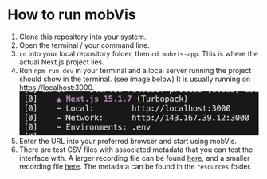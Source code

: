 # How to run mobVis

1. Clone this repository into your system.
2. Open the terminal / your command line.
3. `cd` into your local repository folder, then `cd mobvis-app`. This is where the actual Next.js project lies.
4. Run `npm run dev` in your terminal and a local server running the project should show in the terminal. (see image below) It is usually running on https://localhost:3000.
   <br />
   ![URL in terminal to access the app](resources/url_screenshot.png)
   <br />
5. Enter the URL into your preferred browser and start using mobVis.
6. There are test CSV files with associated metadata that you can test the interface with. A larger recording file can be found [here](https://drive.google.com/file/d/1jAkQli0QtsLrlVSY6r_Uh5ow4U-jhsBG/view?usp=sharing), and a smaller recording file [here](https://drive.google.com/file/d/1jGn1Zm9KASzCb_steYBibl-GjlGZWgYb/view?usp=sharing). The metadata can be found in the `resources` folder.
